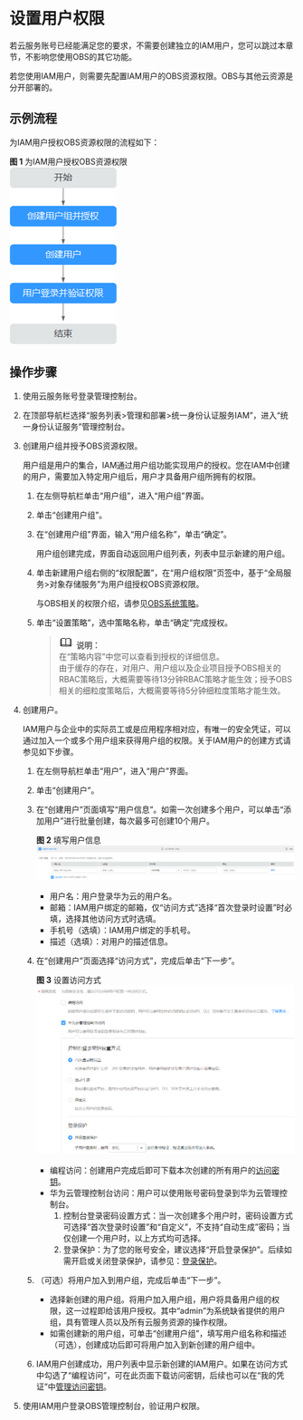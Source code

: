 # 设置用户权限<a name="zh-cn_topic_0045829068"></a>

若云服务账号已经能满足您的要求，不需要创建独立的IAM用户，您可以跳过本章节，不影响您使用OBS的其它功能。

若您使用IAM用户，则需要先配置IAM用户的OBS资源权限。OBS与其他云资源是分开部署的。

## 示例流程<a name="section12521716448"></a>

为IAM用户授权OBS资源权限的流程如下：

**图 1**  为IAM用户授权OBS资源权限<a name="obs_03_0122_fig292324264713"></a>  
![](figures/为IAM用户授权OBS资源权限.png "为IAM用户授权OBS资源权限")

## 操作步骤<a name="section1056019017457"></a>

1.  使用云服务账号登录管理控制台。
2.  在顶部导航栏选择“服务列表\>管理和部署\>统一身份认证服务IAM”，进入“统一身份认证服务”管理控制台。
3.  创建用户组并授予OBS资源权限。

    用户组是用户的集合，IAM通过用户组功能实现用户的授权。您在IAM中创建的用户，需要加入特定用户组后，用户才具备用户组所拥有的权限。

    1.  在左侧导航栏单击“用户组”，进入“用户组”界面。
    2.  单击“创建用户组”。
    3.  在“创建用户组”界面，输入“用户组名称”，单击“确定”。

        用户组创建完成，界面自动返回用户组列表，列表中显示新建的用户组。

    4.  单击新建用户组右侧的“权限配置”，在“用户组权限”页签中，基于“全局服务\>对象存储服务”为用户组授权OBS资源权限。

        与OBS相关的权限介绍，请参见[OBS系统策略](https://support.huaweicloud.com/productdesc-obs/obs_03_0045.html#section0)。

    5.  单击“设置策略”，选中策略名称，单击“确定”完成授权。

        >![](public_sys-resources/icon-note.gif) **说明：**   
        >在“策略内容”中您可以查看到授权的详细信息。  
        >由于缓存的存在，对用户、用户组以及企业项目授予OBS相关的RBAC策略后，大概需要等待13分钟RBAC策略才能生效；授予OBS相关的细粒度策略后，大概需要等待5分钟细粒度策略才能生效。  


4.  创建用户。

    IAM用户与企业中的实际员工或是应用程序相对应，有唯一的安全凭证，可以通过加入一个或多个用户组来获得用户组的权限。关于IAM用户的创建方式请参见如下步骤。

    1.  在左侧导航栏单击“用户”，进入“用户”界面。
    2.  单击“创建用户”。
    3.  在“创建用户”页面填写“用户信息”。如需一次创建多个用户，可以单击“添加用户”进行批量创建，每次最多可创建10个用户。

        **图 2**  填写用户信息<a name="obs_03_0122_fig967895416424"></a>  
        ![](figures/填写用户信息.png "填写用户信息")

        -   用户名：用户登录华为云的用户名。
        -   邮箱：IAM用户绑定的邮箱，仅“访问方式”选择“首次登录时设置”时必填，选择其他访问方式时选填。
        -   手机号（选填）：IAM用户绑定的手机号。
        -   描述（选填）：对用户的描述信息。

    4.  在“创建用户”页面选择“访问方式”，完成后单击“下一步”。

        **图 3**  设置访问方式<a name="obs_03_0122_fig473066184417"></a>  
        ![](figures/设置访问方式.png "设置访问方式")

        -   编程访问：创建用户完成后即可下载本次创建的所有用户的[访问密钥](https://support.huaweicloud.com/usermanual-ca/zh-cn_topic_0046606340.html)。
        -   华为云管理控制台访问：用户可以使用账号密码登录到华为云管理控制台。
            1.  控制台登录密码设置方式：当一次创建多个用户时，密码设置方式可选择“首次登录时设置”和“自定义”，不支持“自动生成”密码；当仅创建一个用户时，以上方式均可选择。
            2.  登录保护：为了您的账号安全，建议选择“开启登录保护”。后续如需开启或关闭登录保护，请参见：[登录保护](https://support.huaweicloud.com/usermanual-iam/zh-cn_topic_0079477316.html)。

    5.  （可选）将用户加入到用户组，完成后单击“下一步”。
        -   选择新创建的用户组。将用户加入用户组，用户将具备用户组的权限，这一过程即给该用户授权。其中“admin”为系统缺省提供的用户组，具有管理人员以及所有云服务资源的操作权限。
        -   如需创建新的用户组，可单击“创建用户组”，填写用户组名称和描述（可选），创建成功后即可将用户加入到新创建的用户组中。

    6.  IAM用户创建成功，用户列表中显示新创建的IAM用户。如果在访问方式中勾选了“编程访问”，可在此页面下载访问密钥，后续也可以在“我的凭证”中[管理访问密钥](https://support.huaweicloud.com/usermanual-ca/zh-cn_topic_0046606340.html)。

5.  使用IAM用户登录OBS管理控制台，验证用户权限。

